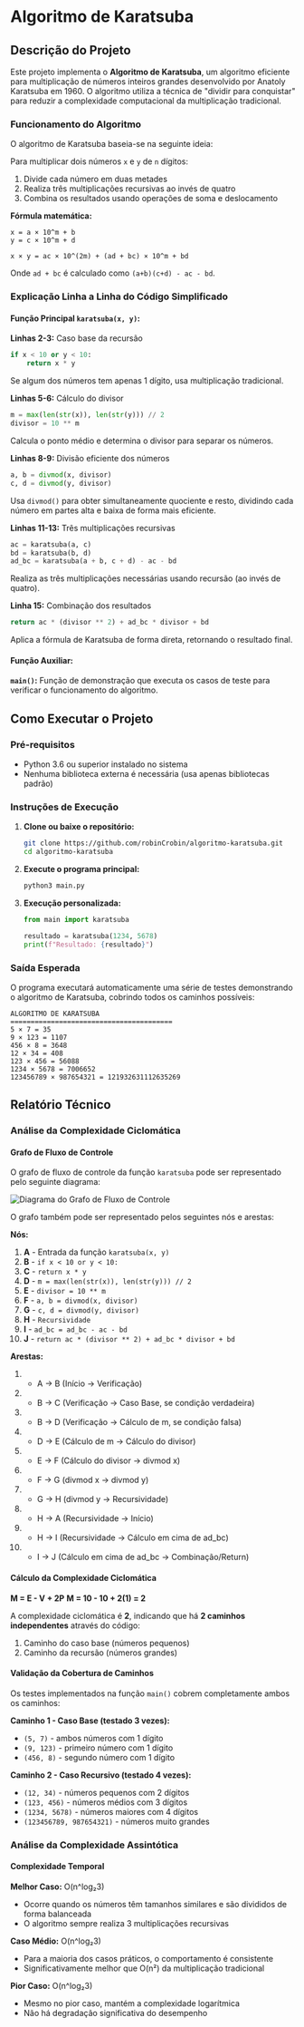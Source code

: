 # Algoritmo de Karatsuba

## Descrição do Projeto

Este projeto implementa o **Algoritmo de Karatsuba**, um algoritmo eficiente para multiplicação de números inteiros grandes desenvolvido por Anatoly Karatsuba em 1960. O algoritmo utiliza a técnica de "dividir para conquistar" para reduzir a complexidade computacional da multiplicação tradicional.

### Funcionamento do Algoritmo

O algoritmo de Karatsuba baseia-se na seguinte ideia:

Para multiplicar dois números `x` e `y` de `n` dígitos:
1. Divide cada número em duas metades
2. Realiza três multiplicações recursivas ao invés de quatro
3. Combina os resultados usando operações de soma e deslocamento

**Fórmula matemática:**
```
x = a × 10^m + b
y = c × 10^m + d

x × y = ac × 10^(2m) + (ad + bc) × 10^m + bd
```

Onde `ad + bc` é calculado como `(a+b)(c+d) - ac - bd`.

### Explicação Linha a Linha do Código Simplificado

#### Função Principal `karatsuba(x, y)`:

**Linhas 2-3:** Caso base da recursão
```python
if x < 10 or y < 10:
    return x * y
```
Se algum dos números tem apenas 1 dígito, usa multiplicação tradicional.

**Linhas 5-6:** Cálculo do divisor
```python
m = max(len(str(x)), len(str(y))) // 2
divisor = 10 ** m
```
Calcula o ponto médio e determina o divisor para separar os números.

**Linhas 8-9:** Divisão eficiente dos números
```python
a, b = divmod(x, divisor)
c, d = divmod(y, divisor)
```
Usa `divmod()` para obter simultaneamente quociente e resto, dividindo cada número em partes alta e baixa de forma mais eficiente.

**Linhas 11-13:** Três multiplicações recursivas
```python
ac = karatsuba(a, c)
bd = karatsuba(b, d)
ad_bc = karatsuba(a + b, c + d) - ac - bd
```
Realiza as três multiplicações necessárias usando recursão (ao invés de quatro).

**Linha 15:** Combinação dos resultados
```python
return ac * (divisor ** 2) + ad_bc * divisor + bd
```
Aplica a fórmula de Karatsuba de forma direta, retornando o resultado final.

#### Função Auxiliar:

**`main()`:** Função de demonstração que executa os casos de teste para verificar o funcionamento do algoritmo.

## Como Executar o Projeto

### Pré-requisitos

- Python 3.6 ou superior instalado no sistema
- Nenhuma biblioteca externa é necessária (usa apenas bibliotecas padrão)

### Instruções de Execução

1. **Clone ou baixe o repositório:**
   ```bash
   git clone https://github.com/robinCrobin/algoritmo-karatsuba.git
   cd algoritmo-karatsuba
   ```

2. **Execute o programa principal:**
   ```bash
   python3 main.py
   ```

3. **Execução personalizada:**
   ```python
   from main import karatsuba
   
   resultado = karatsuba(1234, 5678)
   print(f"Resultado: {resultado}")
   ```

### Saída Esperada

O programa executará automaticamente uma série de testes demonstrando o algoritmo de Karatsuba, cobrindo todos os caminhos possíveis:

```
ALGORITMO DE KARATSUBA
========================================
5 × 7 = 35
9 × 123 = 1107
456 × 8 = 3648
12 × 34 = 408
123 × 456 = 56088
1234 × 5678 = 7006652
123456789 × 987654321 = 121932631112635269
```

## Relatório Técnico

### Análise da Complexidade Ciclomática

#### Grafo de Fluxo de Controle

O grafo de fluxo de controle da função `karatsuba` pode ser representado pelo seguinte diagrama:

![Diagrama do Grafo de Fluxo de Controle](diagrama.png)

O grafo também pode ser representado pelos seguintes nós e arestas:

**Nós:**
1. **A** - Entrada da função `karatsuba(x, y)`
2. **B** - `if x < 10 or y < 10:`
3. **C** - `return x * y`
4. **D** - `m = max(len(str(x)), len(str(y))) // 2`
5. **E** - `divisor = 10 ** m`
6. **F** - `a, b = divmod(x, divisor)`
7. **G** - `c, d = divmod(y, divisor)`
8. **H** - `Recursividade` 
9. **I** - `ad_bc = ad_bc - ac - bd`
10. **J** - `return ac * (divisor ** 2) + ad_bc * divisor + bd`

**Arestas:**
1. - A → B (Início → Verificação)
2. - B → C (Verificação → Caso Base, se condição verdadeira)
3. - B → D (Verificação → Cálculo de m, se condição falsa)
4. - D → E (Cálculo de m → Cálculo do divisor)
5. - E → F (Cálculo do divisor → divmod x)
6. - F → G (divmod x → divmod y)
7. - G → H (divmod y → Recursividade)
9. - H → A (Recursividade → Início)
9. - H → I (Recursividade → Cálculo em cima de ad_bc)
10. - I → J (Cálculo em cima de ad_bc → Combinação/Return)

#### Cálculo da Complexidade Ciclomática
**M = E - V + 2P**
**M = 10 - 10 + 2(1) = 2**

A complexidade ciclomática é **2**, indicando que há **2 caminhos independentes** através do código:
1. Caminho do caso base (números pequenos)
2. Caminho da recursão (números grandes)

#### Validação da Cobertura de Caminhos

Os testes implementados na função `main()` cobrem completamente ambos os caminhos:

**Caminho 1 - Caso Base (testado 3 vezes):**
- `(5, 7)` - ambos números com 1 dígito
- `(9, 123)` - primeiro número com 1 dígito  
- `(456, 8)` - segundo número com 1 dígito

**Caminho 2 - Caso Recursivo (testado 4 vezes):**
- `(12, 34)` - números pequenos com 2 dígitos
- `(123, 456)` - números médios com 3 dígitos
- `(1234, 5678)` - números maiores com 4 dígitos
- `(123456789, 987654321)` - números muito grandes

### Análise da Complexidade Assintótica

#### Complexidade Temporal

**Melhor Caso:** O(n^log₂3)
- Ocorre quando os números têm tamanhos similares e são divididos de forma balanceada
- O algoritmo sempre realiza 3 multiplicações recursivas

**Caso Médio:** O(n^log₂3)
- Para a maioria dos casos práticos, o comportamento é consistente
- Significativamente melhor que O(n²) da multiplicação tradicional

**Pior Caso:** O(n^log₂3)
- Mesmo no pior caso, mantém a complexidade logarítmica
- Não há degradação significativa do desempenho
